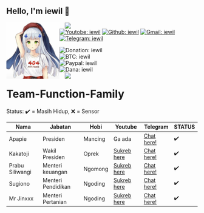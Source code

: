 <h2> Hello, I'm <b>iewil</b> 👋</h2>
<img align='right' src="https://github-readme-stats.vercel.app/api?username=iewilmaestro&show_icons=true&theme=algolia" width="350">
<img align='left' src="https://github.com/iewilmaestro/List/blob/main/404.png" width="140">

[![Youtobe: iewil](https://img.shields.io/youtube/channel/subscribers/UCvBSqRaT6nsPvtl8m6GaQpg?style=social)](https://youtube.com/c/iewil)
[![Github: iewil](https://img.shields.io/github/followers/iewilmaestro?style=social)](https://github.com/iewilmaestro)
[![Gmail: iewil](https://img.shields.io/badge/Gmail-Iewil-green?style=social&logo=gmail)](mailto:purna.iera@gmail.com)
[![Telegram: iewil](https://img.shields.io/badge/Telegram-Iewil-green?style=social&logo=Telegram)](https://t.me/iewil57)
<br>

![Donation: iewil](https://img.shields.io/badge/💰-Donation-blue?style=flat-square)
<br>
![BTC: iewil](https://img.shields.io/badge/BTC-18jswG2t9EZrnHju5dyiYw1yGbkcrTSgJg-blue?style=flat-square&logo=bitcoin)
<br>
![Paypal: iewil](https://img.shields.io/badge/Paypal-Purna.iera@gmail.com-blue?style=flat-square&logo=paypal)
<br>
![Dana: iewil](https://img.shields.io/badge/Dana-085819008551-blue?style=flat-square&logo=idr)
<img align='right' src="https://github-readme-stats.vercel.app/api/top-langs/?username=iewilmaestro&theme=algolia" width="350">


# Team-Function-Family

Status: ✔️ = Masih Hidup, ❌ = Sensor

| Nama                                                                    | Jabatan                          | Hobi                          |       Youtube | Telegram  |STATUS  |
|--------------------------------------------------------------------------------------------|--------------------------------|--------------------------------|-------------|------------|------------|
| Apapie | Presiden | Mancing |Ga ada | [Chat here!](https://t.me/Apapie) |    ✔️ |   
| Kakatoji | Wakil Presiden | Oprek |[Sukreb here](https://www.youtube.com/c/kakatoji) | [Chat here!](https://t.me/kaktoji) |    ✔️ |   
| Prabu Siliwangi | Menteri keuangan | Ngomong |[Sukreb here](https://www.youtube.com/channel/UC8uchYyo2IDDLRT0wSB1CBw) | [Chat here!](https://t.me/pr4bu_51l1w4n61_212) |    ✔️ |
| Sugiono | Menteri Pendidikan | Ngoding |[Sukreb here](https://www.youtube.com/c/SugionoOfficial) | [Chat here!](https://t.me/SugionoOfficial) |    ✔️ | 
| Mr Jinxxx | Menteri Pertanian | Ngoding |[Sukreb here](https://www.youtube.com/channel/UCJ_vQaUU0CKuPpOji6IiUwQ) | [Chat here!](https://t.me/MrJinxxx) |    ✔️ |
